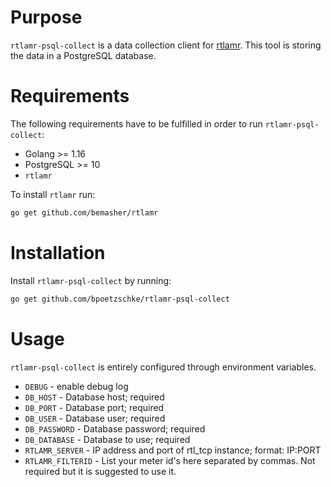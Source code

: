 # Purpose

`rtlamr-psql-collect` is a data collection client for [rtlamr](https://github.com/bemasher/rtlamr). This tool is storing
the data in a PostgreSQL database.

# Requirements

The following requirements have to be fulfilled in order to run `rtlamr-psql-collect`:

- Golang >= 1.16
- PostgreSQL >= 10
- `rtlamr`

To install `rtlamr` run:
```bash
go get github.com/bemasher/rtlamr
```

# Installation
Install `rtlamr-psql-collect` by running:
```bash
go get github.com/bpoetzschke/rtlamr-psql-collect
```

# Usage
`rtlamr-psql-collect` is entirely configured through environment variables.

- `DEBUG` - enable debug log
- `DB_HOST` - Database host; required
- `DB_PORT` - Database port; required
- `DB_USER` - Database user; required
- `DB_PASSWORD` - Database password; required
- `DB_DATABASE` - Database to use; required
- `RTLAMR_SERVER` - IP address and port of rtl_tcp instance; format: IP:PORT
- `RTLAMR_FILTERID` - List your meter id's here separated by commas. Not required but it is suggested to use it.
